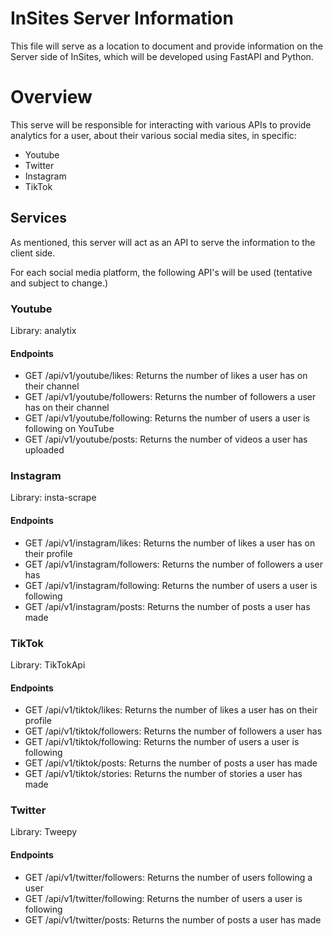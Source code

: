 # InSites Server Information

This file will serve as a location to document and provide information on the Server side of InSites, which will be developed using FastAPI and Python.

# Overview
This serve will be responsible for interacting with various APIs to provide analytics for a user, about their various social media sites, in specific:
- Youtube
- Twitter
- Instagram
- TikTok

## Services
As mentioned, this server will act as an API to serve the information to the client side. 

For each social media platform, the following API's will be used (tentative and subject to change.)

### Youtube
Library: analytix

#### Endpoints
- GET /api/v1/youtube/likes: Returns the number of likes a user has on their channel
- GET /api/v1/youtube/followers: Returns the number of followers a user has on their channel
- GET /api/v1/youtube/following: Returns the number of users a user is following on YouTube
- GET /api/v1/youtube/posts: Returns the number of videos a user has uploaded

### Instagram
Library: insta-scrape

#### Endpoints
- GET /api/v1/instagram/likes: Returns the number of likes a user has on their profile
- GET /api/v1/instagram/followers: Returns the number of followers a user has
- GET /api/v1/instagram/following: Returns the number of users a user is following
- GET /api/v1/instagram/posts: Returns the number of posts a user has made

### TikTok
Library: TikTokApi

#### Endpoints
- GET /api/v1/tiktok/likes: Returns the number of likes a user has on their profile
- GET /api/v1/tiktok/followers: Returns the number of followers a user has
- GET /api/v1/tiktok/following: Returns the number of users a user is following
- GET /api/v1/tiktok/posts: Returns the number of posts a user has made
- GET /api/v1/tiktok/stories: Returns the number of stories a user has made

### Twitter
Library: Tweepy

#### Endpoints
- GET /api/v1/twitter/followers: Returns the number of users following a user
- GET /api/v1/twitter/following: Returns the number of users a user is following
- GET /api/v1/twitter/posts: Returns the number of posts a user has made